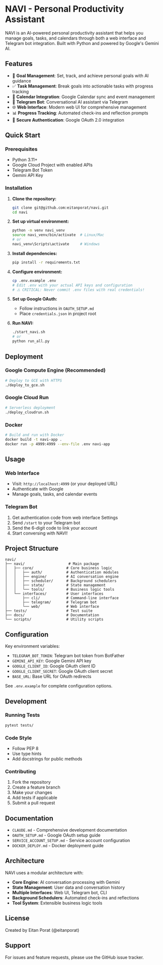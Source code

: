 # NAVI - Personal Productivity Assistant

NAVI is an AI-powered personal productivity assistant that helps you manage goals, tasks, and calendars through both a web interface and Telegram bot integration. Built with Python and powered by Google's Gemini AI.

## Features

- 🎯 **Goal Management**: Set, track, and achieve personal goals with AI guidance
- ✅ **Task Management**: Break goals into actionable tasks with progress tracking
- 📅 **Calendar Integration**: Google Calendar sync and event management
- 🤖 **Telegram Bot**: Conversational AI assistant via Telegram
- 🌐 **Web Interface**: Modern web UI for comprehensive management
- 📊 **Progress Tracking**: Automated check-ins and reflection prompts
- 🔐 **Secure Authentication**: Google OAuth 2.0 integration

## Quick Start

### Prerequisites

- Python 3.11+
- Google Cloud Project with enabled APIs
- Telegram Bot Token
- Gemini API Key

### Installation

1. **Clone the repository:**
   ```bash
   git clone git@github.com:eitanporat/navi.git
   cd navi
   ```

2. **Set up virtual environment:**
   ```bash
   python -m venv navi_venv
   source navi_venv/bin/activate  # Linux/Mac
   # or
   navi_venv\Scripts\activate     # Windows
   ```

3. **Install dependencies:**
   ```bash
   pip install -r requirements.txt
   ```

4. **Configure environment:**
   ```bash
   cp .env.example .env
   # Edit .env with your actual API keys and configuration
   # ⚠️ CRITICAL: Never commit .env files with real credentials!
   ```

5. **Set up Google OAuth:**
   - Follow instructions in `OAUTH_SETUP.md`
   - Place `credentials.json` in project root

6. **Run NAVI:**
   ```bash
   ./start_navi.sh
   # or
   python run_all.py
   ```

## Deployment

### Google Compute Engine (Recommended)

```bash
# Deploy to GCE with HTTPS
./deploy_to_gce.sh
```

### Google Cloud Run

```bash
# Serverless deployment
./deploy_cloudrun.sh
```

### Docker

```bash
# Build and run with Docker
docker build -t navi-app .
docker run -p 4999:4999 --env-file .env navi-app
```

## Usage

### Web Interface
- Visit: `http://localhost:4999` (or your deployed URL)
- Authenticate with Google
- Manage goals, tasks, and calendar events

### Telegram Bot
1. Get authentication code from web interface Settings
2. Send `/start` to your Telegram bot
3. Send the 6-digit code to link your account
4. Start conversing with NAVI!

## Project Structure

```
navi/
├── navi/                    # Main package
│   ├── core/               # Core business logic
│   │   ├── auth/           # Authentication modules
│   │   ├── engine/         # AI conversation engine
│   │   ├── scheduler/      # Background schedulers
│   │   ├── state/          # State management
│   │   └── tools/          # Business logic tools
│   └── interfaces/         # User interfaces
│       ├── cli/            # Command-line interface
│       ├── telegram/       # Telegram bot
│       └── web/            # Web interface
├── tests/                  # Test suite
├── docs/                   # Documentation
└── scripts/                # Utility scripts
```

## Configuration

Key environment variables:

- `TELEGRAM_BOT_TOKEN`: Telegram bot token from BotFather
- `GEMINI_API_KEY`: Google Gemini API key
- `GOOGLE_CLIENT_ID`: Google OAuth client ID
- `GOOGLE_CLIENT_SECRET`: Google OAuth client secret
- `BASE_URL`: Base URL for OAuth redirects

See `.env.example` for complete configuration options.

## Development

### Running Tests
```bash
pytest tests/
```

### Code Style
- Follow PEP 8
- Use type hints
- Add docstrings for public methods

### Contributing
1. Fork the repository
2. Create a feature branch
3. Make your changes
4. Add tests if applicable
5. Submit a pull request

## Documentation

- `CLAUDE.md` - Comprehensive development documentation
- `OAUTH_SETUP.md` - Google OAuth setup guide
- `SERVICE_ACCOUNT_SETUP.md` - Service account configuration
- `DOCKER_DEPLOY.md` - Docker deployment guide

## Architecture

NAVI uses a modular architecture with:

- **Core Engine**: AI conversation processing with Gemini
- **State Management**: User data and conversation history
- **Multiple Interfaces**: Web UI, Telegram bot, CLI
- **Background Schedulers**: Automated check-ins and reflections
- **Tool System**: Extensible business logic tools

## License

Created by Eitan Porat (@eitanporat)

## Support

For issues and feature requests, please use the GitHub issue tracker.
